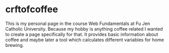 # crftofcoffee
This is my personal page in the course Web Fundamentals at Fu Jen Catholic University. Because my hobby is anything coffee related I wanted to create a page specifically for that. It provides basic information about coffee and maybe later a tool which calculates different variables for home brewing.
